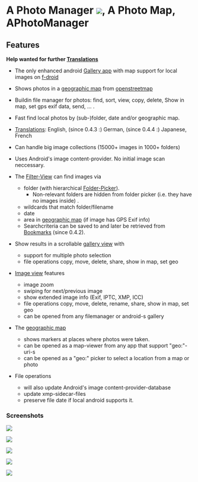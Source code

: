 # A Photo Manager ![](https://raw.githubusercontent.com/k3b/APhotoManager/master/app/src/main/res/drawable-hdpi/foto_gallery.png), A Photo Map, APhotoManager

## Features

**Help wanted for further [Translations](https://crowdin.com/project/AndroFotoFinder)**

* The only enhanced android [Gallery app](https://github.com/k3b/APhotoManager/wiki/Gallery-View) with map support for local images on [f-droid](https://f-droid.org/)
* Shows photos in a [geographic map](https://github.com/k3b/APhotoManager/wiki/geographic-map) from [openstreetmap](http://www.openstreetmap.org)
* Buildin file manager for photos: find, sort, view, copy, delete, Show in map, set gps exif data, send, ... .
* Fast find local photos by (sub-)folder, date and/or geographic map.
* [Translations](https://crowdin.com/project/AndroFotoFinder): English, (since 0.4.3 :) German, (since 0.4.4 :) Japanese, French

* Can handle big image collections (15000+ images in 1000+ folders)
* Uses Android's image content-provider. No initial image scan neccessary.
* The [Filter-View](https://github.com/k3b/APhotoManager/wiki/Filter-View) can find images via
    * folder (with hierarchical [Folder-Picker](https://github.com/k3b/APhotoManager/wiki/Folder-Picker)). 
		* Non-relevant folders are hidden from folder picker (i.e. they have no images inside) .
    * wildcards that match folder/filename
    * date
    * area in [geographic map](https://github.com/k3b/APhotoManager/wiki/geographic-map) (if image has GPS Exif info)
	* Searchcriteria can be saved to and later be retrieved from [Bookmarks](Bookmarks) (since 0.4.2).
* Show results in a scrollable [gallery view](https://github.com/k3b/APhotoManager/wiki/Gallery-View) with 
	* support for multiple photo selection
	* file operations copy, move, delete, share, show in map, set geo
* [Image view](https://github.com/k3b/APhotoManager/wiki/Image-View) features
    * image zoom
    * swiping for next/previous image
    * show extended image info (Exif, IPTC, XMP, ICC)
	* file operations copy, move, delete, rename, share, show in map, set geo
	* can be opened from any filemanager or android-s gallery 
* The [geographic map](https://github.com/k3b/APhotoManager/wiki/geographic-map) 
    * shows markers at places where photos were taken.
	* can be opened as a map-viewer from any app that support "geo:"-uri-s 
	* can be opened as a "geo:" picker to select a location from a map or photo 
* File operations 
	* will also update Android's image content-provider-database
	* update xmp-sidecar-files
	* preserve file date if local android supports it.

### Screenshots

![](https://raw.githubusercontent.com/k3b/APhotoManager/master/wiki/png/Gallery.png)

![](https://raw.githubusercontent.com/k3b/APhotoManager/master/wiki/png/Gallery-MultiSelection.png)

![](https://raw.githubusercontent.com/k3b/APhotoManager/master/wiki/png/SelectArea.png)

![](https://raw.githubusercontent.com/k3b/APhotoManager/master/wiki/png/FolderPicker.png)

![](https://raw.githubusercontent.com/k3b/APhotoManager/master/wiki/png/Filter.png) 
 